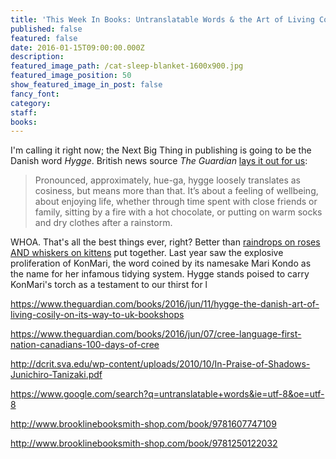 ```yaml
---
title: 'This Week In Books: Untranslatable Words & the Art of Living Cozily'
published: false
featured: false
date: 2016-01-15T09:00:00.000Z
description:
featured_image_path: /cat-sleep-blanket-1600x900.jpg
featured_image_position: 50
show_featured_image_in_post: false
fancy_font:
category:
staff:
books:
---
```



I'm calling it right now; the Next Big Thing in publishing is going to be the Danish word *Hygge*. British news source *The Guardian* [lays it out for us](https://www.theguardian.com/books/2016/jun/11/hygge-the-danish-art-of-living-cosily-on-its-way-to-uk-bookshops):

> Pronounced, approximately, hue-ga, hygge loosely translates as cosiness, but means more than that. It’s about a feeling of wellbeing, about enjoying life, whether through time spent with close friends or family, sitting by a fire with a hot chocolate, or putting on warm socks and dry clothes after a rainstorm.

WHOA. That's all the best things ever, right? Better than [raindrops on roses AND whiskers on kittens](https://www.youtube.com/watch?v=33o32C0ogVM) put together. Last year saw the explosive proliferation of KonMari, the word coined by its namesake Mari Kondo as the name for her infamous tidying system. Hygge stands poised to carry KonMari's torch as a testament to our thirst for l

https://www.theguardian.com/books/2016/jun/11/hygge-the-danish-art-of-living-cosily-on-its-way-to-uk-bookshops

https://www.theguardian.com/books/2016/jun/07/cree-language-first-nation-canadians-100-days-of-cree

http://dcrit.sva.edu/wp-content/uploads/2010/10/In-Praise-of-Shadows-Junichiro-Tanizaki.pdf

https://www.google.com/search?q=untranslatable+words&ie=utf-8&oe=utf-8

http://www.brooklinebooksmith-shop.com/book/9781607747109

http://www.brooklinebooksmith-shop.com/book/9781250122032